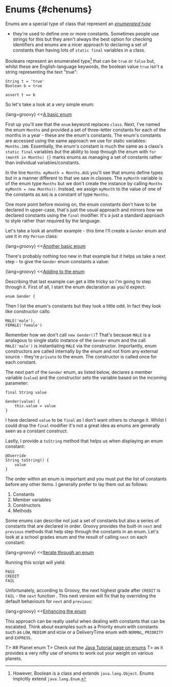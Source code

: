 # Enums {#chenums}

Enums are a special type of class that represent an [_enumerated type_](https://en.wikipedia.org/wiki/Enumerated_type)
- they're used to define one or more constants. Sometimes people use strings for this but they aren't always the best
option for checking identifiers and enums are a nicer approach to declaring a set of constants than having lots of
`static final` variables in a class.

Booleans represent an enumerated type[^bool] that can be `true` or `false` but,
whilst these are English-language keywords, the boolean value `true` isn't a string representing the text "true":

    String t = 'true'
    Boolean b = true

    assert t == b

[^bool]: However, Boolean is a class and extends `java.lang.Object`. Enums implcitly extend `java.lang.Enum`.

So let's take a look at a very simple enum:

{lang=groovy}
<<[A basic enum](code/08/13/enum.groovy)

First up you'll see that the `enum` keyword replaces `class`. Next, I've named the enum `Months` and provided a set
of three-letter constants for each of the months in a year - these are the enum's constants. The enum's constants are
accessed using the same approach we use for static variables: `Months.JAN`. Essentially, the enum's constant is much the
same as a class's `static final` variables *but* the ability to loop through the enum with `for (month in Months) {}`
marks enums as managing a set of constants rather than individual variables/constants.

In the line `Months myMonth = Months.AUG` you'll see that enums define types but in a manner different to that we saw in classes.
The `myMonth` variable is of the enum type `Months` but we don't create the instance by calling `Months myMonth = new Months()`.
Instead, we assign `myMonth` to the value of one of the constants as `AUG` is a constant of type `Months`.

One more point before moving on, the enum constants don't have to be declared in upper-case, that's just the usual approach
and mirrors how we declared constants using the `final` modifier. It's a just a standard approach to style rather than
required by the language.

Let's take a look at another example - this time I'll create a `Gender` enum and use it in my `Person` class:

{lang=groovy}
<<[Another basic enum](code/08/13/gender.groovy)

There's probably nothing too new in that example but it helps us take a next step - to give the `Gender` enum constants a value:

{lang=groovy}
<<[Adding to the enum](code/08/13/gender2.groovy)

Describing that last example can get a litle tricky so I'm going to step through it.
First of all, I start the enum declaration as you'd expect:

    enum Gender {

Then I list the enum's constants but they look a little odd. In fact they look like constructor calls:

    MALE('male'),
    FEMALE('female')

Remember how we don't call `new Gender()`? That's because `MALE` is a analagous to single static instance of the `Gender` enum and the
call `MALE('male')` is instantiating `MALE` via the constructor. Importantly, enum constructors are called internally
by the enum and not from any external source - they're `private` to the enum. The constructor is called once for each constant.

The next part of the `Gender` enum, as listed below, declares a member variable (`value`) and the constructor sets the
variable based on the incoming parameter:

    final String value

    Gender(value) {
        this.value = value
    }

I have declared `value` to be `final` as I don't want others to change it. Whilst I could drop the `final` modifier
it's not a great idea as enums are generally seen as a constant construct.

Lastly, I provide a `toString` method that helps us when displaying an enum constant:

    @Override
    String toString() {
        value
    }

The order within an enum is important and you must put the list of constants before any other items. I generally prefer
to lay them out as follows:

1. Constants
2. Member variables
3. Constructors
4. Methods

Some enums can describe not just a set of constants but also a series of constants that are declared in order. Groovy
provides the built-in `next` and `previous` methods that help step through the constants in an enum. Let's look at a
school grades enum and the result of calling `next` on each constant:

{lang=groovy}
<<[Iterate through an enum](code/08/13/grades.groovy)

Running this script will yield:

    PASS
    CREDIT
    FAIL

Unfortunately, according to Groovy, the next highest grade after `CREDIT` is `FAIL` - the `next` function .
This next version will fix that by overriding the default behaviours for `next` and `previous`:

{lang=groovy}
<<[Enhancing the enum](code/08/13/grades2.groovy)

This approach can be really useful when dealing with constants that can be escalated. Think about examples such as
a Priority enum with constants such as `LOW`, `MEDIUM` and `HIGH` or a DeliveryTime enum with `NORMAL`, `PRIORITY` and
`EXPRESS`.

T> ## Planet enum
T> Check out the [Java Tutorial page on enums](http://docs.oracle.com/javase/tutorial/java/javaOO/enum.html)
T> as it provides a very nifty use of enums to work out your weight on various planets.
